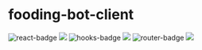 # fooding-bot-client


![react-badge](https://img.shields.io/badge/react-17.0.1-61DAFB) <img src="https://img.shields.io/badge/React-61DAFB?style=flat-square&logo=React&logoColor=white"/>
![hooks-badge](https://img.shields.io/badge/hooks-17.0.1-F68315) <img src="https://img.shields.io/badge/Hooks-F68315?style=flat-square&logo=Hexo&logoColor=white"/>
![router-badge](https://img.shields.io/badge/react/router-5.2.0-CA4245) <img src="https://img.shields.io/badge/React Router-CA4245?style=flat-square&logo=Hexo&logoColor=white"/>
